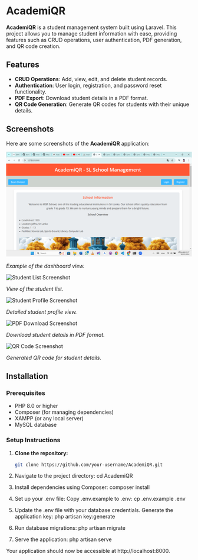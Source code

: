 # AcademiQR

**AcademiQR** is a student management system built using Laravel. This project allows you to manage student information with ease, providing features such as CRUD operations, user authentication, PDF generation, and QR code creation.

## Features

- **CRUD Operations**: Add, view, edit, and delete student records.
- **Authentication**: User login, registration, and password reset functionality.
- **PDF Export**: Download student details in a PDF format.
- **QR Code Generation**: Generate QR codes for students with their unique details.

## Screenshots

Here are some screenshots of the **AcademiQR** application:

<img src="a.png" alt="Dashboard Screenshot">
<p><em>Example of the dashboard view.</em></p>

<img src="student_list.png" alt="Student List Screenshot">
<p><em>View of the student list.</em></p>

<img src="student_profile.png" alt="Student Profile Screenshot">
<p><em>Detailed student profile view.</em></p>

<img src="pdf_download.png" alt="PDF Download Screenshot">
<p><em>Download student details in PDF format.</em></p>

<img src="qrcode_example.png" alt="QR Code Screenshot">
<p><em>Generated QR code for student details.</em></p>

## Installation

### Prerequisites

- PHP 8.0 or higher
- Composer (for managing dependencies)
- XAMPP (or any local server)
- MySQL database

### Setup Instructions

1. **Clone the repository:**

   ```bash
   git clone https://github.com/your-username/AcademiQR.git

2. Navigate to the project directory:
    cd AcademiQR

3. Install dependencies using Composer:
    composer install

4. Set up your .env file:
    Copy .env.example to .env:
    cp .env.example .env

5. Update the .env file with your database credentials.
    Generate the application key:
    php artisan key:generate

6. Run database migrations:
    php artisan migrate

7. Serve the application:
    php artisan serve
   
Your application should now be accessible at http://localhost:8000.



